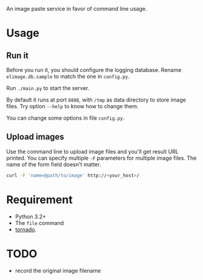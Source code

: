 An image paste service in favor of command line usage.

Usage
=====
Run it
------
Before you run it, you should configure the logging database. Rename
`elimage.db.sample` to match the one in `config.py`.

Run `./main.py` to start the server.

By default it runs at port `8888`, with `/tmp` as data directory to store image
files. Try option `--help` to know how to change them.

You can change some options in file `config.py`.

Upload images
-------------
Use the command line to upload image files and you'll get result URL printed.
You can specify multiple `-F` parameters for multiple image files. The name of
the form field doesn't matter.

```sh
curl -F 'name=@path/to/image' http://<your_host>/
```

Requirement
===========
* Python 3.2+
* The `file` command
* [tornado](https://github.com/facebook/tornado).

TODO
====
* record the original image filename
